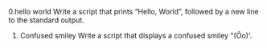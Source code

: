 0.hello world Write a script that prints “Hello, World”, followed by a new line to the standard output.
1. Confused smiley Write a script that displays a confused smiley "(Ôo)'.
